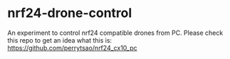 # nrf24-drone-control
An experiment to control nrf24 compatible drones from PC. Please check this repo to get an idea what this is: https://github.com/perrytsao/nrf24_cx10_pc
